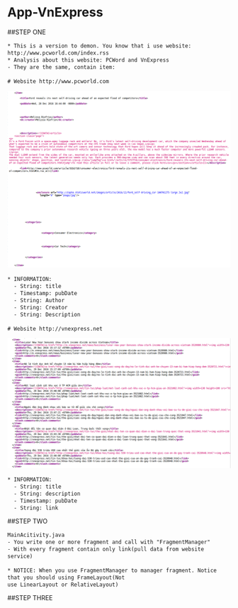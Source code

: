 # App-VnExpress

##STEP ONE

    * This is a version to demon. You know that i use website: http://www.pcworld.com/index.rss
    * Analysis about this website: PCWord and VnExpress
    - They are the same, contain item:

    # Website http://www.pcworld.com

<p align="center">
  <img src="https://github.com/danisluis6/App-VnExpress/blob/version1/vnexpressversion1/1.png">
</p>

    * INFORMATION: 
      - String: title
      - Timestamp: pubDate
      - String: Author
      - String: Creator
      - String: Description

    # Website http://vnexpress.net

<p align="center">
  <img src="https://github.com/danisluis6/App-VnExpress/blob/version1/vnexpressversion1/2.png">
</p>

    * INFORMATION:
      - String: title
      - String: description
      - Timestamp: pubDate
      - String: link

##STEP TWO

    MainAcitivity.java 
    - You write one or more fragment and call with "FragmentManager"
    - With every fragment contain only link(pull data from website service)
 
    * NOTICE: When you use FragmentManager to manager fragment. Notice that you should using FrameLayout(Not
    use LinearLayout or RelativeLayout)

##STEP THREE



    


